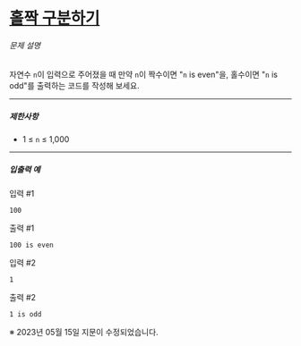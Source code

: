 # [홀짝 구분하기](https://school.programmers.co.kr/learn/courses/30/lessons/181944)


###### 문제 설명


자연수 `n`이 입력으로 주어졌을 때 만약 `n`이 짝수이면 "`n` is even"을, 홀수이면 "`n` is odd"를 출력하는 코드를 작성해 보세요.




---


##### 제한사항


* 1 ≤ `n` ≤ 1,000




---


##### 입출력 예


입력 \#1



```
100

```

출력 \#1



```
100 is even

```

입력 \#2



```
1

```

출력 \#2



```
1 is odd

```

※ 2023년 05월 15일 지문이 수정되었습니다.



